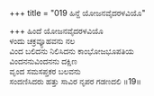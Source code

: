 +++
title = "019 ಹಿನ್ದೆ ಯೋಜನವೈದರಳವಿಯೊ"

+++
ಹಿಂದೆ ಯೋಜನವೈದರಳವಿಯೊ  
ಳಂದು ಚಕ್ರವ್ಯೂಹವನು ನಲ  
ವಿಂದ ಬಲಿದನು ನಿಲಿಸಿದನು ಕಾಂಭೋಜಭೂಪತಿಯ  
ವಿಂದನನುವಿಂದನನು ದಕ್ಷಿಣ  
ವೃಂದ ಸಮಸಪ್ತಕರ ಬಲವನು  
ಸಂದಣಿಸಿದರು ಹತ್ತು ಸಾವಿರ ನೃಪರ ಗಡಣದಲಿ    ॥19॥